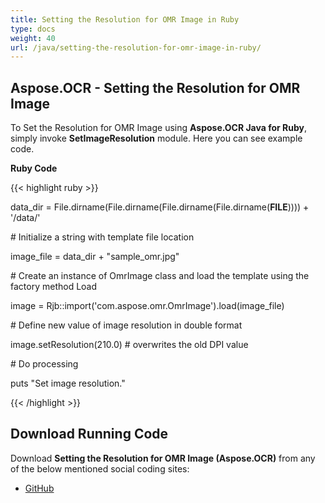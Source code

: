 ```yaml
---
title: Setting the Resolution for OMR Image in Ruby
type: docs
weight: 40
url: /java/setting-the-resolution-for-omr-image-in-ruby/
---
```


## **Aspose.OCR - Setting the Resolution for OMR Image**
To Set the Resolution for OMR Image using **Aspose.OCR Java for Ruby**, simply invoke **SetImageResolution** module. Here you can see example code.

**Ruby Code**

{{< highlight ruby >}}

 data_dir = File.dirname(File.dirname(File.dirname(File.dirname(__FILE__)))) + '/data/'



\# Initialize a string with template file location

image_file = data_dir + "sample_omr.jpg"

\# Create an instance of OmrImage class and load the template using the factory method Load

image = Rjb::import('com.aspose.omr.OmrImage').load(image_file)

\# Define new value of image resolution in double format

image.setResolution(210.0) # overwrites the old DPI value

\# Do processing

puts "Set image resolution."

{{< /highlight >}}
## **Download Running Code**
Download **Setting the Resolution for OMR Image (Aspose.OCR)** from any of the below mentioned social coding sites:

- [GitHub](https://github.com/aspose-ocr/Aspose.OCR-for-Java/blob/master/Plugins/Aspose_OCR_Java_for_Ruby/lib/asposeocrjava/OMR/setimageresolution.rb)
